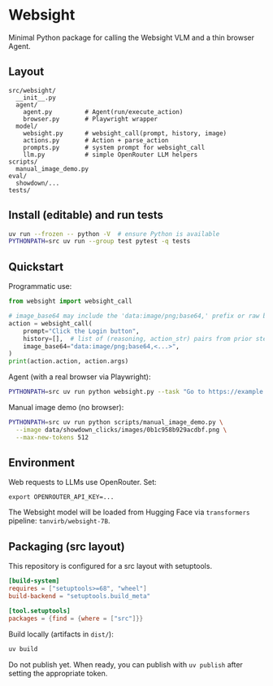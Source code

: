 # Websight

Minimal Python package for calling the Websight VLM and a thin browser Agent.

## Layout

```
src/websight/
  __init__.py
  agent/
    agent.py         # Agent(run/execute_action)
    browser.py       # Playwright wrapper
  model/
    websight.py      # websight_call(prompt, history, image)
    actions.py       # Action + parse_action
    prompts.py       # system prompt for websight_call
    llm.py           # simple OpenRouter LLM helpers
scripts/
  manual_image_demo.py
eval/
  showdown/...
tests/
```

## Install (editable) and run tests

```bash
uv run --frozen -- python -V  # ensure Python is available
PYTHONPATH=src uv run --group test pytest -q tests
```

## Quickstart

Programmatic use:

```python
from websight import websight_call

# image_base64 may include the 'data:image/png;base64,' prefix or raw base64
action = websight_call(
    prompt="Click the Login button",
    history=[],  # list of (reasoning, action_str) pairs from prior steps
    image_base64="data:image/png;base64,<...>",
)
print(action.action, action.args)
```

Agent (with a real browser via Playwright):

```bash
PYTHONPATH=src uv run python websight.py --task "Go to https://example.com and click More" --show-browser
```

Manual image demo (no browser):

```bash
PYTHONPATH=src uv run python scripts/manual_image_demo.py \
  --image data/showdown_clicks/images/0b1c958b929acdbf.png \
  --max-new-tokens 512
```

## Environment

Web requests to LLMs use OpenRouter. Set:

```
export OPENROUTER_API_KEY=...
```

The Websight model will be loaded from Hugging Face via `transformers` pipeline: `tanvirb/websight-7B`.

## Packaging (src layout)

This repository is configured for a src layout with setuptools.

```toml
[build-system]
requires = ["setuptools>=68", "wheel"]
build-backend = "setuptools.build_meta"

[tool.setuptools]
packages = {find = {where = ["src"]}}
```

Build locally (artifacts in `dist/`):

```bash
uv build
```

Do not publish yet. When ready, you can publish with `uv publish` after setting the appropriate token.
